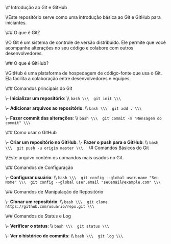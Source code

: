 

\\\# Introdução ao Git e GitHub

\\\Este repositório serve como uma introdução básica ao Git e GitHub para iniciantes.

\\\## O que é Git?

\\\O Git é um sistema de controle de versão distribuído. Ele permite que você acompanhe alterações no seu código e colabore com outros desenvolvedores.

\\\## O que é GitHub?

\\\GitHub é uma plataforma de hospedagem de código-fonte que usa o Git. Ela facilita a colaboração entre desenvolvedores e equipes.

\\\## Comandos principais do Git

\\\- **Inicializar um repositório**:
\\\  ```bash
\\\  git init
\\\  ```

\\\- **Adicionar arquivos ao repositório**:
\\\  ```bash
\\\  git add .
\\\  ```

\\\- **Fazer commit das alterações**:
\\\  ```bash
\\\  git commit -m "Mensagem do commit"
\\\  ```

\\\## Como usar o GitHub

\\\- **Criar um repositório no GitHub**.
\\\- **Fazer o push para o GitHub**:
\\\  ```bash
\\\  git push -u origin master
\\\  ```
\\\# Comandos Básicos do Git

\\\Este arquivo contém os comandos mais usados no Git.

\\\## Comandos de Configuração

\\\- **Configurar usuário**:
\\\  ```bash
\\\  git config --global user.name "Seu Nome"
\\\  git config --global user.email "seuemail@example.com"
\\\  ```

\\\## Comandos de Manipulação de Repositório

\\\- **Clonar um repositório**:
\\\  ```bash
\\\  git clone https://github.com/usuario/repo.git
\\\  ```

\\\## Comandos de Status e Log

\\\- **Verificar o status**:
\\\  ```bash
\\\  git status
\\\  ```

\\\- **Ver o histórico de commits**:
\\\  ```bash
\\\  git log
\\\  ```